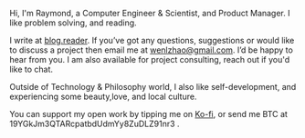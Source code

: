 Hi, I'm Raymond, a Computer Engineer & Scientist, and Product Manager.  I like problem solving, and reading. 

I write at [blog.reader](https://muyun.github.io/).  If you’ve got any questions, suggestions or would like to discuss a project then email me at wenlzhao@gmail.com. I’d be happy to hear from you. 
I am also available for project consulting, reach out if you'd like to chat.

Outside of Technology & Philosophy world, I also like self-development, and experiencing some beauty,love, and local culture.  

You can support my open work by tipping me on [Ko-fi](https://ko-fi.com/muyun), or send me BTC at 19YGkJm3QTARcpatbdUdmYy8ZuDLZ91nr3  .
